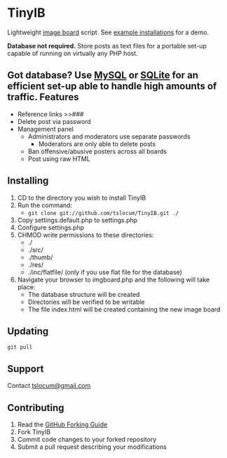 TinyIB
====

Lightweight [image board](http://en.wikipedia.org/wiki/Imageboard) script.  See [example installations](https://github.com/tslocum/TinyIB/wiki) for a demo.

**Database not required.**  Store posts as text files for a portable set-up capable of running on virtually any PHP host.

**Got database?**  Use [MySQL](http://mysql.com) or [SQLite](http://sqlite.org) for an efficient set-up able to handle high amounts of traffic.
Features
------------
 - Reference links >>###
 - Delete post via password
 - Management panel
   - Administrators and moderators use separate passwords
     - Moderators are only able to delete posts
   - Ban offensive/abusive posters across all boards
   - Post using raw HTML
   
Installing
------------

 1. CD to the directory you wish to install TinyIB
 2. Run the command:
    - `git clone git://github.com/tslocum/TinyIB.git ./`
 3. Copy settings.default.php to settings.php
 4. Configure settings.php
 5. CHMOD write permissions to these directories:
    - ./
    - ./src/
    - ./thumb/
    - ./res/
    - ./inc/flatfile/ (only if you use flat file for the database)
 6. Navigate your browser to imgboard.php and the following will take place:
    - The database structure will be created
    - Directories will be verified to be writable
    - The file index.html will be created containing the new image board

Updating
------------

`git pull`

Support
------------

Contact tslocum@gmail.com

Contributing
------------

 1. Read the [GitHub Forking Guide](http://help.github.com/forking/)
 2. Fork TinyIB
 3. Commit code changes to your forked repository
 4. Submit a pull request describing your modifications
